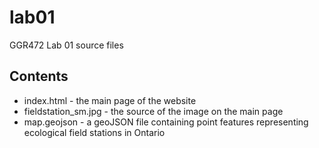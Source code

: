 # lab01
 GGR472 Lab 01 source files
## Contents
- index.html - the main page of the website
- fieldstation_sm.jpg - the source of the image on the main page
- map.geojson - a geoJSON file containing point features representing ecological field stations in Ontario